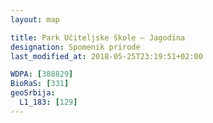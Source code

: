 ```yaml
---
layout: map

title: Park Učiteljske škole – Jagodina
designation: Spomenik prirode
last_modified_at: 2018-05-25T23:19:51+02:00

WDPA: [388829]
BioRaS: [331]
geoSrbija:
  L1_183: [129]
---
```

